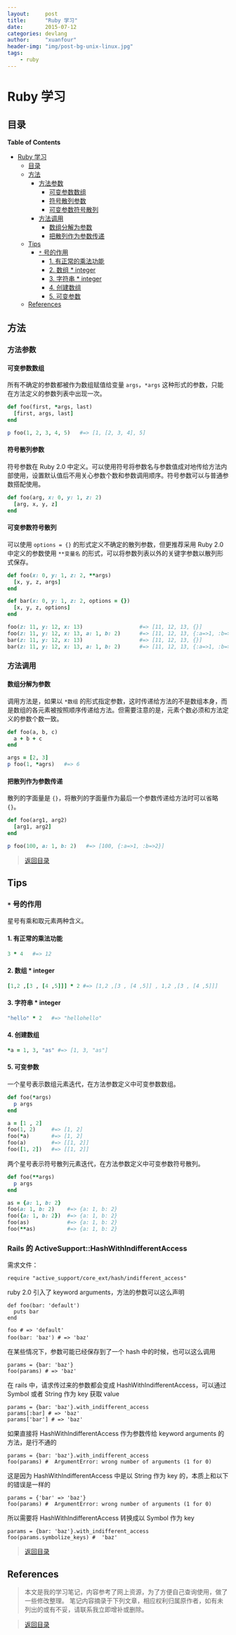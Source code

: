 ```yaml
---
layout:     post
title:      "Ruby 学习"
date:       2015-07-12
categories: devlang
author:     "xuanfour"
header-img: "img/post-bg-unix-linux.jpg"
tags:
    - ruby
---
```


# Ruby 学习 #

## 目录 ##

<!-- markdown-toc start - Don't edit this section. Run M-x markdown-toc-refresh-toc -->
**Table of Contents**

- [Ruby 学习](#ruby-学习)
    - [目录](#目录)
    - [方法](#方法)
        - [方法参数](#方法参数)
            - [可变参数数组](#可变参数数组)
            - [符号散列参数](#符号散列参数)
            - [可变参数符号散列](#可变参数符号散列)
        - [方法调用](#方法调用)
            - [数组分解为参数](#数组分解为参数)
            - [把散列作为参数传递](#把散列作为参数传递)
    - [Tips](#tips)
        - [`*` 号的作用](#-号的作用)
            - [1. 有正常的乘法功能](#1-有正常的乘法功能)
            - [2. 数组 * integer](#2-数组--integer)
            - [3. 字符串 * integer](#3-字符串--integer)
            - [4. 创建数组](#4-创建数组)
            - [5. 可变参数](#5-可变参数)
    - [References](#references)

<!-- markdown-toc end -->

## 方法 ##

### 方法参数 ###

#### 可变参数数组 ####

所有不确定的参数都被作为数组赋值给变量 `args`，`*args` 这种形式的参数，只能在方法定义的参数列表中出现一次。

``` ruby
def foo(first, *args, last)
  [first, args, last]
end

p foo(1, 2, 3, 4, 5)   #=> [1, [2, 3, 4], 5]
```

#### 符号散列参数 ####

符号参数在 Ruby 2.0 中定义。可以使用符号将参数名与参数值成对地传给方法内部使用，设置默认值后不用关心参数个数和参数调用顺序。符号参数可以与普通参数搭配使用。

``` ruby
def foo(arg, x: 0, y: 1, z: 2)
  [arg, x, y, z]
end
```

#### 可变参数符号散列 ####

可以使用 `options = {}` 的形式定义不确定的散列参数，但更推荐采用 Ruby 2.0 中定义的参数使用 `**变量名` 的形式，可以将参数列表以外的关键字参数以散列形式保存。

``` ruby
def foo(x: 0, y: 1, z: 2, **args)
  [x, y, z, args]
end

def bar(x: 0, y: 1, z: 2, options = {})
  [x, y, z, options]
end

foo(z: 11, y: 12, x: 13)                  #=> [11, 12, 13, {}]
foo(z: 11, y: 12, x: 13, a: 1, b: 2)      #=> [11, 12, 13, {:a=>1, :b=>2}]
bar(z: 11, y: 12, x: 13)                  #=> [11, 12, 13, {}]
bar(z: 11, y: 12, x: 13, a: 1, b: 2)      #=> [11, 12, 13, {:a=>1, :b=>2}]
```

### 方法调用 ###

#### 数组分解为参数 ####

调用方法是，如果以 `*数组` 的形式指定参数，这时传递给方法的不是数组本身，而是数组的各元素被按照顺序传递给方法。但需要注意的是，元素个数必须和方法定义的参数个数一致。

``` ruby
def foo(a, b, c)
  a + b + c
end

args = [2, 3]
p foo(1, *agrs)   #=> 6
```

#### 把散列作为参数传递 ####

散列的字面量是 `{}`，将散列的字面量作为最后一个参数传递给方法时可以省略 `{}`。

``` ruby
def foo(arg1, arg2)
  [arg1, arg2]
end

p foo(100, a: 1, b: 2)   #=> [100, {:a=>1, :b=>2}]
```

> [返回目录](#目录)

## Tips ##

### `*` 号的作用 ###

星号有乘和取元素两种含义。

#### 1. 有正常的乘法功能 ####

``` ruby
3 * 4   #=> 12
```

#### 2. 数组 * integer ####

``` ruby
[1,2 ,[3 , [4 ,5]]] * 2 #=> [1,2 ,[3 , [4 ,5]] , 1,2 ,[3 , [4 ,5]]]
```

#### 3. 字符串 * integer ####

``` ruby
"hello" * 2   #=> "hellohello"
```

#### 4. 创建数组 ####

``` ruby
*a = 1, 3, "as" #=> [1, 3, "as"]
```

#### 5. 可变参数 ####

一个星号表示数组元素迭代，在方法参数定义中可变参数数组。

``` ruby
def foo(*args)
  p args
end

a = [1 , 2]
foo(1, 2)     #=> [1, 2]
foo(*a)       #=> [1, 2]
foo(a)        #=> [[1, 2]]
foo([1, 2])   #=> [[1, 2]]
```

两个星号表示符号散列元素迭代，在方法参数定义中可变参数符号散列。

``` ruby
def foo(**args)
  p args
end

as = {a: 1, b: 2}
foo(a: 1, b: 2)    #=> {a: 1, b: 2}
foo({a: 1, b: 2})  #=> {a: 1, b: 2}
foo(as)            #=> {a: 1, b: 2}
foo(**as)          #=> {a: 1, b: 2}
```

### Rails 的 ActiveSupport::HashWithIndifferentAccess ###

需求文件：

``` rails
require "active_support/core_ext/hash/indifferent_access"
```

ruby 2.0 引入了 keyword arguments，方法的参数可以这么声明

``` rails
def foo(bar: 'default')
  puts bar
end

foo # => 'default'
foo(bar: 'baz') # => 'baz'　　
```

在某些情况下，参数可能已经保存到了一个 hash 中的时候，也可以这么调用

``` rails
params = {bar: 'baz'}
foo(params) # => 'baz'
```

在 rails 中，请求传过来的参数都会变成 HashWithIndifferentAccess，可以通过 Symbol 或者 String 作为 key 获取 value

``` rails
params = {bar: 'baz'}.with_indifferent_access
params[:bar] # => 'baz'
params['bar'] # => 'baz'
```

如果直接将 HashWithIndifferentAccess 作为参数传给 keyword arguments 的方法，是行不通的

``` rails
params = {bar: 'baz'}.with_indifferent_access
foo(params) #  ArgumentError: wrong number of arguments (1 for 0)
```

这是因为 HashWithIndifferentAccess 中是以 String 作为 key 的，本质上和以下的错误是一样的

``` rails
params = {'bar' => 'baz'}
foo(params) #  ArgumentError: wrong number of arguments (1 for 0)
```

所以需要将 HashWithIndifferentAccess 转换成以 Symbol 作为 key

``` rails
params = {bar: 'baz'}.with_indifferent_access
foo(params.symbolize_keys) #  'baz'
```

> [返回目录](#目录)

## References

> 本文是我的学习笔记，内容参考了网上资源，为了方便自己查询使用，做了一些修改整理。
> 笔记内容摘录于下列文章，相应权利归属原作者，如有未列出的或有不妥，请联系我立即增补或删除。

> [返回目录](#目录)
